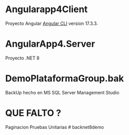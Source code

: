 # Angularapp4Client
Proyecto Angular [Angular CLI](https://github.com/angular/angular-cli) version 17.3.3.

# AngularApp4.Server
Proyecto .NET 8


# DemoPlataformaGroup.bak
BackUp hecho en MS SQL Server Management Studio

# QUE FALTO ?
Paginacion
Pruebas Unitarias
#   b a c k n e t 8 d e m o  
 
